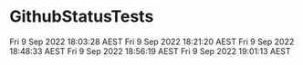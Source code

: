 # GithubStatusTests
Fri 9 Sep 2022 18:03:28 AEST
Fri 9 Sep 2022 18:21:20 AEST
Fri 9 Sep 2022 18:48:33 AEST
Fri 9 Sep 2022 18:56:19 AEST
Fri 9 Sep 2022 19:01:13 AEST
